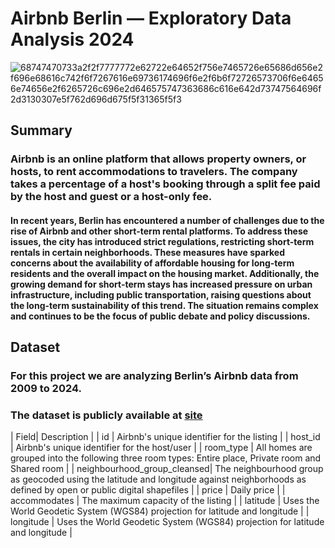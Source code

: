 # **Airbnb Berlin — Exploratory Data Analysis 2024**
![68747470733a2f2f7777772e62722e64652f756e7465726e65686d656e2f696e68616c742f6f7267616e69736174696f6e2f6b6f72726573706f6e64656e74656e2f6265726c696e2d646575747363686c616e642d73747564696f2d3130307e5f762d696d675f5f31365f5f3](https://github.com/user-attachments/assets/399350a3-5647-4d31-aee6-0a010330ff9e)
## Summary
### Airbnb is an online platform that allows property owners, or hosts, to rent accommodations to travelers. The company takes a percentage of a host's booking through a split fee paid by the host and guest or a host-only fee.
#### In recent years, Berlin has encountered a number of challenges due to the rise of Airbnb and other short-term rental platforms. To address these issues, the city has introduced strict regulations, restricting short-term rentals in certain neighborhoods. These measures have sparked concerns about the availability of affordable housing for long-term residents and the overall impact on the housing market. Additionally, the growing demand for short-term stays has increased pressure on urban infrastructure, including public transportation, raising questions about the long-term sustainability of this trend. The situation remains complex and continues to be the focus of public debate and policy discussions.

## Dataset
### For this project we are analyzing Berlin’s Airbnb data from 2009 to 2024.
### The dataset is publicly available at [site](http://insideairbnb.com/get-the-data.html)

| Field| Description |
| id                          | Airbnb's unique identifier for the listing                                 |
| host_id                     | Airbnb's unique identifier for the host/user                               |
| room_type                   | All homes are grouped into the following three room types: Entire place, Private room and Shared room |
| neighbourhood_group_cleansed| The neighbourhood group as geocoded using the latitude and longitude against neighborhoods as defined by open or public digital shapefiles |
| price                       | Daily price                                                                 |
| accommodates                | The maximum capacity of the listing                                        |
| latitude                    | Uses the World Geodetic System (WGS84) projection for latitude and longitude |
| longitude                   | Uses the World Geodetic System (WGS84) projection for latitude and longitude |
